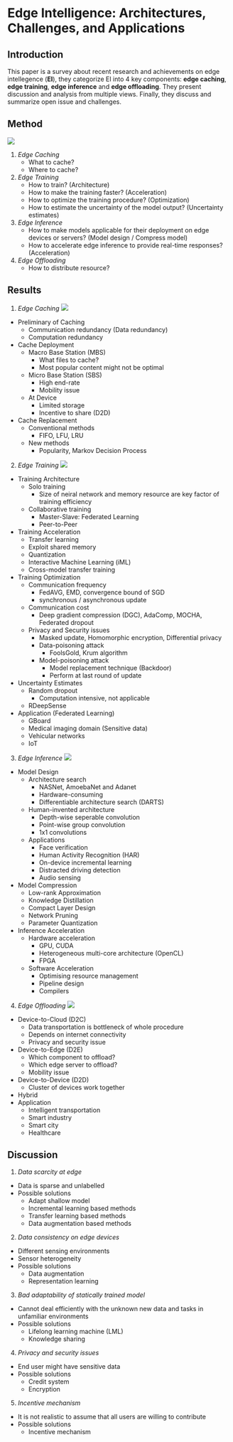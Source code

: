 # Edge Intelligence: Architectures, Challenges, and Applications

## Introduction

This paper is a survey about recent research and achievements on edge intellegence (**EI**), they categorize EI into 4 key components: **edge caching**, **edge training**, **edge inference** and **edge offloading**. They present discussion and analysis from multiple views. Finally, they discuss and summarize open issue and challenges.

## Method

![](./figure/edge_intelligence_architectures_challenges_and_applications_1.jpg)

1. *Edge Caching*
    - What to cache?
    - Where to cache?
2. *Edge Training*
    - How to train? (Architecture)
    - How to make the training faster? (Acceleration)
    - How to optimize the training procedure? (Optimization)
    - How to estimate the uncertainty of the model output? (Uncertainty estimates)
3. *Edge Inference*
    - How to make models applicable for their deployment on edge devices or servers? (Model design / Compress model)
    - How to accelerate edge inference to provide real-time responses? (Acceleration)
4. *Edge Offloading*
    - How to distribute resource?

## Results

1. *Edge Caching*
![](./figure/edge_intelligence_architectures_challenges_and_applications_2.jpg)
- Preliminary of Caching
    - Communication redundancy (Data redundancy)
    - Computation redundancy
- Cache Deployment
    - Macro Base Station (MBS)
        - What files to cache?
        - Most popular content might not be optimal
    - Micro Base Station (SBS)
        - High end-rate
        - Mobility issue
    - At Device
        - Limited storage
        - Incentive to share (D2D)
- Cache Replacement
    - Conventional methods
        - FIFO, LFU, LRU
    - New methods
        - Popularity, Markov Decision Process

2. *Edge Training*
![](./figure/edge_intelligence_architectures_challenges_and_applications_3.jpg)
- Training Architecture
    - Solo training
        - Size of neiral network and memory resource are key factor of training efficiency
    - Collaborative training
        - Master-Slave: Federated Learning
        - Peer-to-Peer
- Training Acceleration
    - Transfer learning
    - Exploit shared memory
    - Quantization
    - Interactive Machine Learning (iML)
    - Cross-model transfer training
- Training Optimization
    - Communication frequency
        - FedAVG, EMD, convergence bound of SGD
        - synchronous / asynchronous update
    - Communication cost
        - Deep gradient compression (DGC), AdaComp, MOCHA, Federated dropout
    - Privacy and Security issues
        - Masked update, Homomorphic encryption, Differential privacy
        - Data-poisoning attack
            - FoolsGold, Krum algorithm
        - Model-poisoning attack
            - Model replacement technique (Backdoor)
            - Perform at last round of update
- Uncertainty Estimates
    - Random dropout
        - Computation intensive, not applicable
    - RDeepSense
- Application (Federated Learning)
    - GBoard
    - Medical imaging domain (Sensitive data)
    - Vehicular networks
    - IoT

3. *Edge Inference*
![](./figure/edge_intelligence_architectures_challenges_and_applications_4.jpg)
- Model Design
    - Architecture search
        - NASNet, AmoebaNet and Adanet
        - Hardware-consuming
        - Differentiable architecture search (DARTS)
    - Human-invented architecture
        - Depth-wise seperable convolution
        - Point-wise group convolution
        - 1x1 convolutions
    - Applications
        - Face verification
        - Human Activity Recognition (HAR)
        - On-device incremental learning
        - Distracted driving detection
        - Audio sensing
- Model Compression
    - Low-rank Approximation
    - Knowledge Distillation
    - Compact Layer Design
    - Network Pruning
    - Parameter Quantization
- Inference Acceleration
    - Hardware acceleration
        - GPU, CUDA
        - Heterogeneous multi-core architecture (OpenCL)
        - FPGA
    - Software Acceleration
        - Optimising resource management
        - Pipeline design
        - Compilers
        
4. *Edge Offloading*
![](./figure/edge_intelligence_architectures_challenges_and_applications_5.jpg)
- Device-to-Cloud (D2C)
    - Data transportation is bottleneck of whole procedure
    - Depends on internet connectivity
    - Privacy and security issue
- Device-to-Edge (D2E)
    - Which component to offload?
    - Which edge server to offload?
    - Mobility issue
- Device-to-Device (D2D)
    - Cluster of devices work together
- Hybrid
- Application
    - Intelligent transportation
    - Smart industry
    - Smart city
    - Healthcare 

## Discussion

1. *Data scarcity at edge*
- Data is sparse and unlabelled
- Possible solutions
    - Adapt shallow model
    - Incremental learning based methods
    - Transfer learning based methods
    - Data augmentation based methods

2. *Data consistency on edge devices*
-  Different sensing environments
-  Sensor heterogeneity
-  Possible solutions
    -  Data augmentation
    -  Representation learning

3. *Bad adaptability of statically trained model*
-  Cannot deal efficiently with the unknown new data and tasks in unfamiliar environments
-  Possible solutions
    -  Lifelong learning machine (LML)
    -  Knowledge sharing

4. *Privacy and security issues*
- End user might have sensitive data
- Possible solutions
    - Credit system
    - Encryption

5. *Incentive mechanism*
- It is not realistic to assume that all users are willing to contribute
- Possible solutions
    - Incentive mechanism
